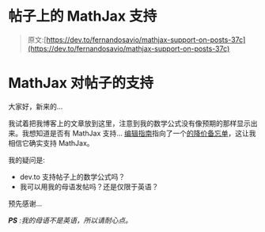 # 帖子上的 MathJax 支持

> 原文:[https://dev.to/fernandosavio/mathjax-support-on-posts-37c](https://dev.to/fernandosavio/mathjax-support-on-posts-37c)

# [](#mathjax-support-on-posts)MathJax 对帖子的支持

大家好，新来的...

我试着把我博客上的文章放到这里，注意到我的数学公式没有像预期的那样显示出来。我想知道是否有 MathJax 支持...
[编辑指南](https://dev.to/p/editor_guide)指向了一个[的降价备忘单](https://github.com/adam-p/markdown-here/wiki/Markdown-Here-Cheatsheet)，这让我相信它确实支持 MathJax。

我的疑问是:

*   dev.to 支持帖子上的数学公式吗？
*   我可以用我的母语发帖吗？还是仅限于英语？

预先感谢...

***PS** :我的母语不是英语，所以请耐心点。*